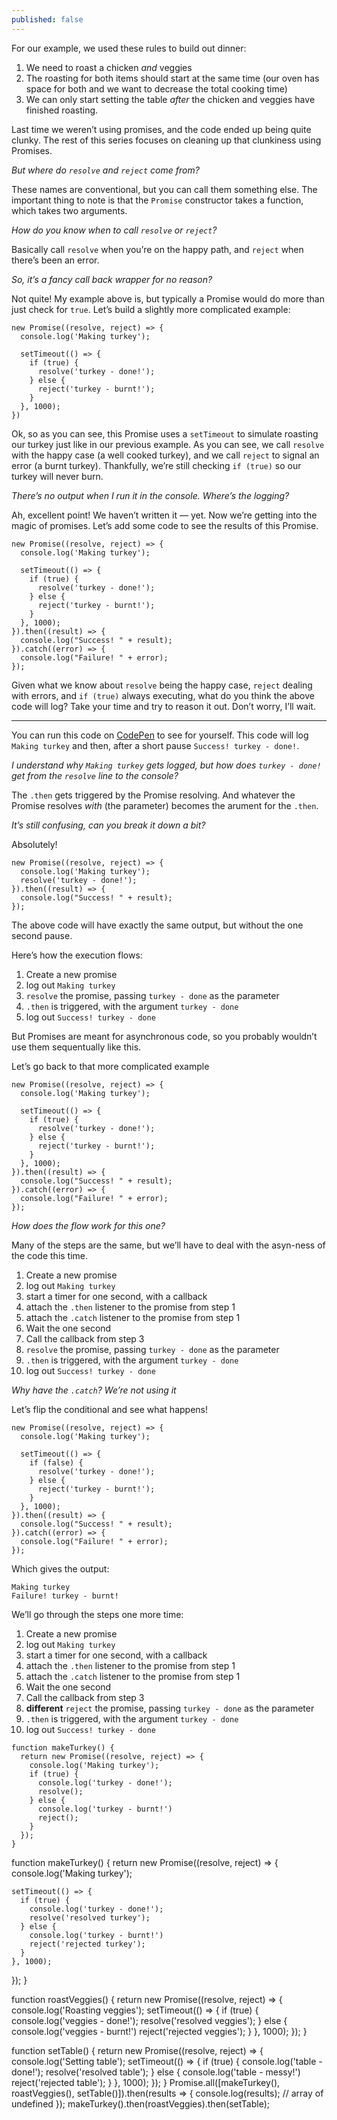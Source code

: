 ```yaml
---
published: false
---
```


For our example, we used these rules to build out dinner:

1. We need to roast a chicken *and* veggies
2. The roasting for both items should start at the same time (our oven has space for both and we want to decrease the total cooking time)
3. We can only start setting the table *after* the chicken and veggies have finished roasting.

Last time we weren’t using promises, and the code ended up being quite clunky. The rest of this series focuses on cleaning up that clunkiness using Promises.

*But where do `resolve` and `reject` come from?*

These names are conventional, but you can call them something else. The important thing to note is that the `Promise` constructor takes a function, which takes two arguments.

*How do you know when to call `resolve` or `reject`?*

Basically call `resolve` when you’re on the happy path, and `reject` when there’s been an error.

*So, it’s a fancy call back wrapper for no reason?*

Not quite! My example above is, but typically a Promise would do more than just check for `true`. Let’s build a slightly more complicated example:

```
new Promise((resolve, reject) => {
  console.log('Making turkey');

  setTimeout(() => {
    if (true) {
      resolve('turkey - done!');
    } else {
      reject('turkey - burnt!');
    }
  }, 1000);
})
```

Ok, so as you can see, this Promise uses a `setTimeout` to simulate roasting our turkey just like in our previous example. As you can see, we call `resolve` with the happy case (a well cooked turkey), and we call `reject` to signal an error (a burnt turkey). Thankfully, we’re still checking `if (true)` so our turkey will never burn.

*There’s no output when I run it in the console. Where’s the logging?*

Ah, excellent point! We haven’t written it — yet. Now we’re getting into the magic of promises. Let’s add some code to see the results of this Promise.

```
new Promise((resolve, reject) => {
  console.log('Making turkey');

  setTimeout(() => {
    if (true) {
      resolve('turkey - done!');
    } else {
      reject('turkey - burnt!');
    }
  }, 1000);
}).then((result) => {
  console.log("Success! " + result);
}).catch((error) => {
  console.log("Failure! " + error);
});
```

Given what we know about `resolve` being the happy case, `reject` dealing with errors, and `if (true)` always executing, what do you think the above code will log? Take your time and try to reason it out. Don’t worry, I’ll wait.

- - -

You can run this code on [CodePen](https://codepen.io/lbain/pen/WoPOJK) to see for yourself. This code will log `Making turkey` and then, after a short pause `Success! turkey - done!`.

*I understand why `Making turkey` gets logged, but how does `turkey - done!` get from the `resolve` line to the console?*

The `.then` gets triggered by the Promise resolving. And whatever the Promise resolves *with* (the parameter) becomes the arument for the `.then`.

*It’s still confusing, can you break it down a bit?*

Absolutely!

```
new Promise((resolve, reject) => {
  console.log('Making turkey');
  resolve('turkey - done!');
}).then((result) => {
  console.log("Success! " + result);
});
```

The above code will have exactly the same output, but without the one second pause.

Here’s how the execution flows:

1. Create a new promise
2. log out `Making turkey`
3. `resolve` the promise, passing `turkey - done` as the parameter
4. `.then` is triggered, with the argument `turkey - done`
5. log out `Success! turkey - done`

But Promises are meant for asynchronous code, so you probably wouldn’t use them sequentually like this.

Let’s go back to that more complicated example

```
new Promise((resolve, reject) => {
  console.log('Making turkey');

  setTimeout(() => {
    if (true) {
      resolve('turkey - done!');
    } else {
      reject('turkey - burnt!');
    }
  }, 1000);
}).then((result) => {
  console.log("Success! " + result);
}).catch((error) => {
  console.log("Failure! " + error);
});
```

*How does the flow work for this one?*

Many of the steps are the same, but we’ll have to deal with the asyn-ness of the code this time.

1. Create a new promise
2. log out `Making turkey`
3. start a timer for one second, with a callback
4. attach the `.then` listener to the promise from step 1
5. attach the `.catch` listener to the promise from step 1
6. Wait the one second
7. Call the callback from step 3
8. `resolve` the promise, passing `turkey - done` as the parameter
9. `.then` is triggered, with the argument `turkey - done`
10. log out `Success! turkey - done`

*Why have the `.catch`? We’re not using it*

Let’s flip the conditional and see what happens!

```
new Promise((resolve, reject) => {
  console.log('Making turkey');

  setTimeout(() => {
    if (false) {
      resolve('turkey - done!');
    } else {
      reject('turkey - burnt!');
    }
  }, 1000);
}).then((result) => {
  console.log("Success! " + result);
}).catch((error) => {
  console.log("Failure! " + error);
});
```

Which gives the output:

```
Making turkey
Failure! turkey - burnt!
```

We’ll go through the steps one more time:

1. Create a new promise
2. log out `Making turkey`
3. start a timer for one second, with a callback
4. attach the `.then` listener to the promise from step 1
5. attach the `.catch` listener to the promise from step 1
6. Wait the one second
7. Call the callback from step 3
8. **different** `reject` the promise, passing `turkey - done` as the parameter
9. `.then` is triggered, with the argument `turkey - done`
10. log out `Success! turkey - done`

```
function makeTurkey() {
  return new Promise((resolve, reject) => {
    console.log('Making turkey');
    if (true) {
      console.log('turkey - done!');
      resolve();
    } else {
      console.log('turkey - burnt!')
      reject();
    }
  });
}
```

function makeTurkey() {
  return new Promise((resolve, reject) => {
    console.log('Making turkey');

    setTimeout(() => {
      if (true) {
        console.log('turkey - done!');
        resolve('resolved turkey');
      } else {
        console.log('turkey - burnt!')
        reject('rejected turkey');
      }
    }, 1000);
  });
}

function roastVeggies() {
  return new Promise((resolve, reject) => {
    console.log('Roasting veggies');
    setTimeout(() => {
      if (true) {
        console.log('veggies - done!');
        resolve('resolved veggies');
      } else {
        console.log('veggies - burnt!')
        reject('rejected veggies');
      }
    }, 1000);
  });
}

function setTable() {
  return new Promise((resolve, reject) => {
    console.log('Setting table');
    setTimeout(() => {
      if (true) {
        console.log('table - done!');
        resolve('resolved table');
      } else {
        console.log('table - messy!')
        reject('rejected table');
      }
    }, 1000);
  });
}
Promise.all([makeTurkey(), roastVeggies(), setTable()]).then(results => {
  console.log(results); // array of undefined
});
makeTurkey().then(roastVeggies).then(setTable);